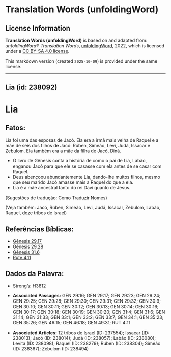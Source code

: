 # Translation Words (unfoldingWord)

## License Information

**Translation Words (unfoldingWord)** is based on and adapted from: _unfoldingWord® Translation Words_, [unfoldingWord](https://unfoldingword.org/utw), 2022, which is licensed under a [CC BY-SA 4.0 license](https://creativecommons.org/licenses/by-sa/4.0/legalcode.en).

This markdown version (created `2025-10-09`) is provided under the same license.



--------------------------------

## Lia (id: 238092)

Lia
===

Fatos:
------

Lia foi uma das esposas de Jacó. Ela era a irmã mais velha de Raquel e a mãe de seis dos filhos de Jacó: Rúben, Simeão, Levi, Judá, Issacar e Zebulom. Ela também era a mãe da filha de Jacó, Diná.

* O livro de Gênesis conta a história de como o pai de Lia, Labão, enganou Jacó para que ele se casasse com ela antes de se casar com Raquel.
* Deus abençoou abundantemente Lia, dando\-lhe muitos filhos, mesmo que seu marido Jacó amasse mais a Raquel do que a ela.
* Lia é a mãe ancestral tanto do rei Davi quanto de Jesus.

(Sugestões de tradução: Como Traduzir Nomes)

(Veja também: Jacó, Rúben, Simeão, Levi, Judá, Issacar, Zebulom, Labão, Raquel, doze tribos de Israel)

Referências Bíblicas:
---------------------

* [Gênesis 29\.17](https://ref.ly/Gen29:17)
* [Gênesis 29\.28](https://ref.ly/Gen29:28)
* [Gênesis 31\.6](https://ref.ly/Gen31:6)
* [Rute 4\.11](https://ref.ly/Ruth4:11)

Dados da Palavra:
-----------------

* Strong’s: H3812

* **Associated Passages:** GEN 29:16; GEN 29:17; GEN 29:23; GEN 29:24; GEN 29:25; GEN 29:28; GEN 29:30; GEN 29:31; GEN 29:32; GEN 30:9; GEN 30:10; GEN 30:11; GEN 30:12; GEN 30:13; GEN 30:14; GEN 30:16; GEN 30:17; GEN 30:18; GEN 30:19; GEN 30:20; GEN 31:4; GEN 31:6; GEN 31:14; GEN 31:33; GEN 33:1; GEN 33:2; GEN 33:7; GEN 34:1; GEN 35:23; GEN 35:26; GEN 46:15; GEN 46:18; GEN 49:31; RUT 4:11
* **Associated Articles:** 12 tribos de Israel (ID: 237554); Issacar (ID: 238013); Jacó (ID: 238014); Judá (ID: 238057); Labão (ID: 238080); Levita (ID: 238098); Raquel (ID: 238279); Rúben (ID: 238304); Simeão (ID: 238367); Zebulom (ID: 238494)

